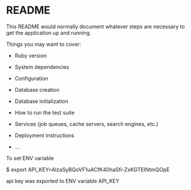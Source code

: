 # README

This README would normally document whatever steps are necessary to get the
application up and running.

Things you may want to cover:

* Ruby version

* System dependencies

* Configuration

* Database creation

* Database initialization

* How to run the test suite

* Services (job queues, cache servers, search engines, etc.)

* Deployment instructions

* ...

To set ENV variable

$ export API_KEY=AIzaSyBQoVF1uACfK40haSfi-ZxKGTEINtmQOpE

api key was exported to ENV variable API_KEY
